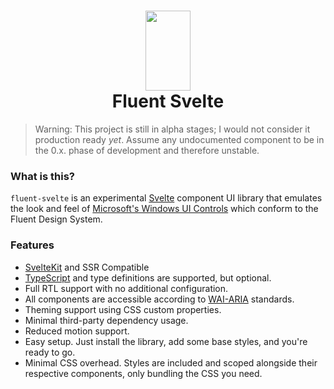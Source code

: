 <h1 align="center">
  <img src="https://raw.githubusercontent.com/Tropix126/fluent-svelte/e78982fb9fa48a6ea0b7cc61f4ff8fae9df88db3/static/logo.svg" width="72" height="128" />
  <br />
  Fluent Svelte
</h1>

> Warning: This project is still in alpha stages; I would not consider it production ready *yet*. Assume any undocumented component to be in the 0.x. phase of development and therefore unstable.

### What is this?

`fluent-svelte` is an experimental [Svelte](http://svelte.dev/) component UI library that emulates the look and feel of [Microsoft's Windows UI Controls](https://github.com/microsoft/microsoft-ui-xaml/) which conform to the Fluent Design System.

### Features

-   [SvelteKit](https://kit.svelte.dev/) and SSR Compatible
-   [TypeScript](https://typescriptlang.org/) and type definitions are supported, but optional.
-   Full RTL support with no additional configuration.
-   All components are accessible according to [WAI-ARIA](https://www.w3.org/WAI/standards-guidelines/aria/) standards.
-   Theming support using CSS custom properties.
-   Minimal third-party dependency usage.
-   Reduced motion support.
-   Easy setup. Just install the library, add some base styles, and you're ready to go.
-   Minimal CSS overhead. Styles are included and scoped alongside their respective components, only bundling the CSS you need.
